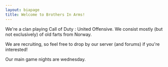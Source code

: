 ```yaml
---
layout: biapage
title: Welcome to Brothers In Arms!
---
```


We're a clan playing Call of Duty : United Offensive. We consist mostly (but not exclusively) of old farts from Norway.

We are recruiting, so feel free to drop by our server (and forums) if you're interested!

Our main game nights are wednesday.
